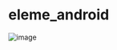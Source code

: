 # eleme_android
![image](https://github.com/ADNAP7/eleme_android/blob/master/screenshorts/home1.JPG)
